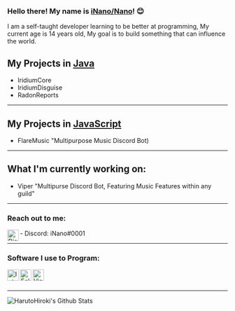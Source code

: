 ### Hello there! My name is [iNano/Nano](https://github.com/iiNano/)! 😊
 I am a self-taught developer learning to be better at programming,
 My current age is 14 years old, My goal is to build something that can influence the world.

## My Projects in [Java](https://en.wikipedia.org/wiki/Java_(programming_language))
- IridiumCore
- IridiumDisguise
- RadonReports

---

## My Projects in [JavaScript](https://en.wikipedia.org/wiki/JavaScript)
- FlareMusic "Multipurpose Music Discord Bot)

---

## What I'm currently working on:
- Viper "Multipurse Discord Bot, Featuring Music Features within any guild"

---

### Reach out to me:

<img align="left" alt="Discord" width="26px" src="https://logos-world.net/wp-content/uploads/2020/11/Discord-Emblem.png" />
- Discord: iNano#0001

---

### Software I use to Program:
<img align="left" alt="IntelliJ" width="26px" src="https://pbs.twimg.com/profile_images/1206618215767584769/zl48EuhC_400x400.jpg" /> 
<img align="left" alt="Eclipse" width="26px" src="https://e7.pngegg.com/pngimages/631/720/png-clipart-eclipse-foundation-integrated-development-environment-ceylon-java-eclipse-miscellaneous-logo-thumbnail.png" />
<img align="left" alt="Visual Studio Code" width="26px" src="https://user-images.githubusercontent.com/674621/71187801-14e60a80-2280-11ea-94c9-e56576f76baf.png" />
<br />
<br />

---

<img align="left" alt="HarutoHiroki's Github Stats" src="https://github-readme-stats.vercel.app/api?username=SwiftSwft&show_icons=true&hide_border=true&theme=radical" />
